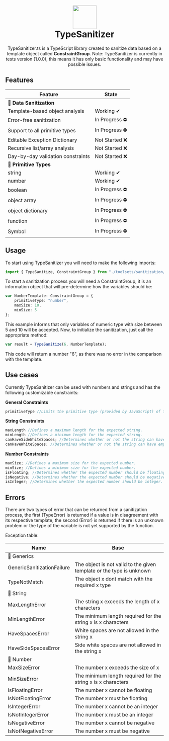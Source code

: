 <h1 align="center">
  <img src="https://i.imgur.com/SNi3RFG.png" width="75px">
  <br>
  TypeSanitizer
</h1>

<center>
<p align="center">
TypeSanitizer.ts is a TypeScript library created to sanitize data based on a template object called <b>ConstraintGroup</b>.
Note: TypeSanitizer is currently in tests version (1.0.0), this means it has only basic functionality and may have possible issues.
</p>
</center>

## Features
| Feature | State |
| --- | ----------- |
| 🔵 **Data Sanitization** |
| Template-based object analysis | Working ✔ |
| Error-free sanitization | In Progress ⛔ |
| Support to all primitive types | In Progress ⛔ |
| Editable Exception Dictionary | Not Started ❌ |
| Recursive list/array analysis | Not Started ❌ |
| Day-by-day validation constraints | Not Started ❌ |
| 🔵 **Primitive Types** |
| string | Working ✔ |
| number | Working ✔ |
| boolean | In Progress ⛔ |
| object array | In Progress ⛔ |
| object dictionary | In Progress ⛔ |
| function | In Progress ⛔ |
| Symbol | In Progress ⛔ |

## Usage

To start using TypeSanitizer you will need to make the following imports:

```typescript
import { TypeSanitize, ConstraintGroup } from "./toolsets/sanitization/TypeSanitizer";
```

To start a sanitization process you will need a ConstraintGroup, it is an information object that will pre-determine how the variables should be:

```typescript
var NumberTemplate: ConstraintGroup = {
    primitiveType: "number",
    maxSize: 10,
    minSize: 5
};
```

This example informs that only variables of numeric type with size between 5 and 10 will be accepted. Now, to initialize the sanitization, just call the appropriate method:

````typescript
var result = TypeSanitize(6, NumberTemplate);
````

This code will return a number "6", as there was no error in the comparison with the template.

## Use cases

Currently TypeSanitizer can be used with numbers and strings and has the following customizable constraints:

**General Constraints**
```typescript
primitiveType //Limits the primitive type (provided by JavaScript) of the object.
```

**String Constraints**
```typescript
maxLength //Defines a maximum length for the expected string.
minLength //Defines a minimum length for the expected string.
canHaveSideWhiteSpaces; //Determines whether or not the string can have empty spaces at the ends.
canHaveWhiteSpaces; //Determines whether or not the string can have empty spaces.
```

**Number Constraints**
```typescript
maxSize; //Defines a maximum size for the expected number.
minSize; //Defines a minimum size for the expected number.
isFloating; //Determines whether the expected number should be floating.
isNegative; //Determines whether the expected number should be negative.
isInteger; //Determines whether the expected number should be integer.
```

## Errors
There are two types of error that can be returned from a sanitization process, the first (TypeError) is returned if a value is in disagreement with its respective template, the second (Error) is returned if there is an unknown problem or the type of the variable is not yet supported by the function.

Exception table:

| Name | Base |
| --- | ----------- |
| 🔵 Generics | |
| GenericSanitizationFailure | The object is not valid to the given template or the type is unknown |
| TypeNotMatch | The object x dont match with the required x type |
| 🔵 String | |
| MaxLengthError | The string x exceeds the length of x characters |
| MinLengthError | The minimum length required for the string x is x characters |
| HaveSpacesError | White spaces are not allowed in the string x |
| HaveSideSpacesError | Side white spaces are not allowed in the string x |
| 🔵 Number | |
| MaxSizeError | The number x exceeds the size of x |
| MinSizeError | The minimum length required for the string x is x characters |
| IsFloatingError | The number x cannot be floating |
| IsNotFloatingError | The number x must be floating |
| IsIntegerError | The number x cannot be an integer |
| IsNotIntegerError | The number x must be an integer |
| IsNegativeError | The number x cannot be negative |
| IsNotNegativeError | The number x must be negative |